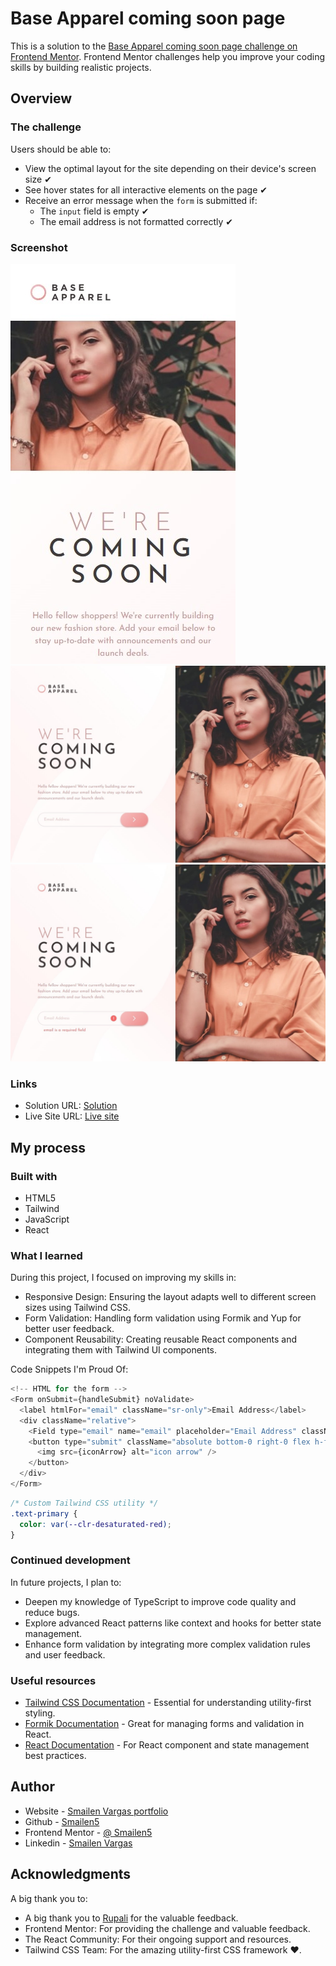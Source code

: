 # Base Apparel coming soon page

This is a solution to the [Base Apparel coming soon page challenge on Frontend Mentor](https://www.frontendmentor.io/challenges/base-apparel-coming-soon-page-5d46b47f8db8a7063f9331a0). Frontend Mentor challenges help you improve your coding skills by building realistic projects.

## Overview

### The challenge

Users should be able to:

- View the optimal layout for the site depending on their device's screen size ✔
- See hover states for all interactive elements on the page ✔
- Receive an error message when the `form` is submitted if:
  - The `input` field is empty ✔
  - The email address is not formatted correctly ✔

### Screenshot

![smartphone](./screenshot/smartphone.jpeg)
![Desktop](./screenshot/desktop.jpeg)
![Desktop](./screenshot/desktop%20error.jpeg)

### Links

- Solution URL: [Solution](https://github.com/Smailen5/Frontend-Mentor-Challenge/tree/main/base-apparel-coming)
- Live Site URL: [Live site](https://66b50fe73bacca6322bb5a2a--iridescent-entremet-637a7d.netlify.app/)

## My process

### Built with

- HTML5
- Tailwind
- JavaScript
- React

### What I learned

During this project, I focused on improving my skills in:

- Responsive Design: Ensuring the layout adapts well to different screen sizes using Tailwind CSS.
- Form Validation: Handling form validation using Formik and Yup for better user feedback.
- Component Reusability: Creating reusable React components and integrating them with Tailwind UI components.

Code Snippets I'm Proud Of:

```js
<!-- HTML for the form -->
<Form onSubmit={handleSubmit} noValidate>
  <label htmlFor="email" className="sr-only">Email Address</label>
  <div className="relative">
    <Field type="email" name="email" placeholder="Email Address" className="peer relative h-12 w-full rounded-full border border-primary-transparent bg-transparent py-3 pl-6 pr-28 text-neutral outline-none placeholder:text-primary placeholder:opacity-50 invalid:border-secondary focus:invalid:border-2" />
    <button type="submit" className="absolute bottom-0 right-0 flex h-full w-16 items-center justify-center rounded-full bg-gradient-secondary text-2xl text-white shadow-md peer-invalid:cursor-not-allowed">
      <img src={iconArrow} alt="icon arrow" />
    </button>
  </div>
</Form>
```

```css
/* Custom Tailwind CSS utility */
.text-primary {
  color: var(--clr-desaturated-red);
}
```

### Continued development

In future projects, I plan to:

- Deepen my knowledge of TypeScript to improve code quality and reduce bugs.
- Explore advanced React patterns like context and hooks for better state management.
- Enhance form validation by integrating more complex validation rules and user feedback.

### Useful resources

- [Tailwind CSS Documentation](https://tailwindcss.com/docs/installation) - Essential for understanding utility-first styling.
- [Formik Documentation](https://formik.org/docs) - Great for managing forms and validation in React.
- [React Documentation](https://react.dev/) - For React component and state management best practices.

## Author

- Website - [Smailen Vargas portfolio](https://smailenvargas.com/)
- Github - [Smailen5](https://github.com/Smailen5)
- Frontend Mentor - [@ Smailen5](https://www.frontendmentor.io/profile/Smailen5)
- Linkedin - [Smailen Vargas](https://www.linkedin.com/in/smailen-vargas/)

## Acknowledgments

A big thank you to:

- A big thank you to [Rupali](https://www.frontendmentor.io/profile/rupali317) for the valuable feedback.
- Frontend Mentor: For providing the challenge and valuable feedback.
- The React Community: For their ongoing support and resources.
- Tailwind CSS Team: For the amazing utility-first CSS framework ❤.
